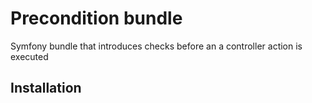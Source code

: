# Precondition bundle
Symfony bundle that introduces checks before an a controller action is executed

## Installation
